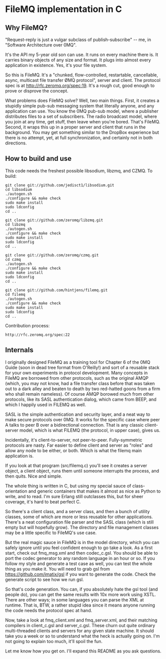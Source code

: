 # FileMQ implementation in C

## Why FileMQ?

"Request-reply is just a vulgar subclass of publish-subscribe" -- me, in "Software Architecture over 0MQ".

It's the API my 5-year old son can use. It runs on every machine there is. It carries binary objects of any size and format. It plugs into almost every application in existence. Yes, it's your file system.

So this is FileMQ. It's a "chunked, flow-controlled, restartable, cancellable, async, multicast file transfer ØMQ protocol", server and client. The protocol spec is at http://rfc.zeromq.org/spec:19. It's a rough cut, good enough to prove or disprove the concept.

What problems does FileMQ solve? Well, two main things. First, it creates a stupidly simple pub-sub messaging system that literally anyone, and any application can use. You know the 0MQ pub-sub model, where a publisher distributes files to a set of subscribers. The radio broadcast model, where you join at any time, get stuff, then leave when you're bored. That's FileMQ. Second, it wraps this up in a proper server and client that runs in the background. You may get something similar to the DropBox experience but there is no attempt, yet, at full synchronization, and certainly not in both directions.

## How to build and use

This code needs the freshest possible libsodium, libzmq, and CZMQ. To build:

    git clone git://github.com/jedisct1/libsodium.git
    cd libsodium
    ./autogen.sh
    ./configure && make check
    sudo make install
    sudo ldconfig
    cd ..

    git clone git://github.com/zeromq/libzmq.git
    cd libzmq
    ./autogen.sh
    ./configure && make check
    sudo make install
    sudo ldconfig
    cd ..

    git clone git://github.com/zeromq/czmq.git
    cd czmq
    ./autogen.sh
    ./configure && make check
    sudo make install
    sudo ldconfig
    cd ..

    git clone git://github.com/hintjens/filemq.git
    cd filemq
    ./autogen.sh
    ./configure && make check
    sudo make install
    sudo ldconfig
    cd ..

Contribution process:

    http://rfc.zeromq.org/spec:22

## Internals

I originally designed FileMQ as a training tool for Chapter 6 of the 0MQ Guide (soon in dead tree format from O'Reilly!) and sort of a reusable stack for your own experiments in protocol development. Many concepts in FileMQ are borrowed from other protocols, such as the original AMQP (which, you may not know, had a file transfer class before that was taken out to a dark alley and beaten to death by two red-hatted goons from a firm who shall remain nameless). Of course AMQP borowed much from other protocols, like its SASL authentication dialog, which came from BEEP, and which I happily used in FILEMQ as well.

SASL is the simple authentication and security layer, and a neat way to make secure protocols over 0MQ. It works for the specific case where peer A talks to peer B over a bidirectional connection. That is any classic client-server model, which is what FILEMQ (the protocol, in upper case), gives us.

Incidentally, it's client-to-server, not peer-to-peer. Fully-symmetric protocols are nasty. Far easier to define client and server as "roles" and allow any node to be either, or both. Which is what the filemq main application is.

If you look at that program (src/filemq.c) you'll see it creates a server object, a client object, runs them until someone interrupts the process, and then quits. Nice and simple.

The whole thing is written in C, but using my special sauce of class-orientation and generic containers that makes it almost as nice as Python to write, and to read. I'm sure Erlang still outclasses this, but for sheer coverage, it's hard to beat perfect C.

So there's a client class, and a server class, and then a bunch of utility classes, some of which are more or less reusable for other applications. There's a neat configuration file parser and the SASL class (which is still empty but will hopefully grow). The directory and file management classes may be a little specific to FileMQ's use case.

But the real magic sauce in FileMQ is in the model directory, which you can safely ignore until you feel confident enough to go take a look. As a first start, check out fmq_msg.xml and then codec_c.gsl. You should be able to port the codec generator to any random language in an hour or so. If you follow my style and generate a test case as well, you can test the whole thing as you make it. You will need to grab gsl from https://github.com/imatix/gsl if you want to generate the code. Check the generate script to see how we run gsl.

So that's code generation. You can, if you absolutely hate the gsl tool (and people do), you can get the same results with 10x more work using XSTL. There are other ways; in some languages you can parse the XML at runtime. That is, BTW, a rather stupid idea since it means anyone running the code needs the protocol spec at hand.

Now, take a look at fmq_client.xml and fmq_server.xml, and their matching compilers in client_c.gsl and server_c.gsl. These churn out quite ordinary multi-threaded clients and servers for any given state machine. It should take you a week or so to understand what the heck is actually going on. I'm not going to explain too much, it'll spoil the fun.

Let me know how you get on. I'll expand this README as you ask questions.
